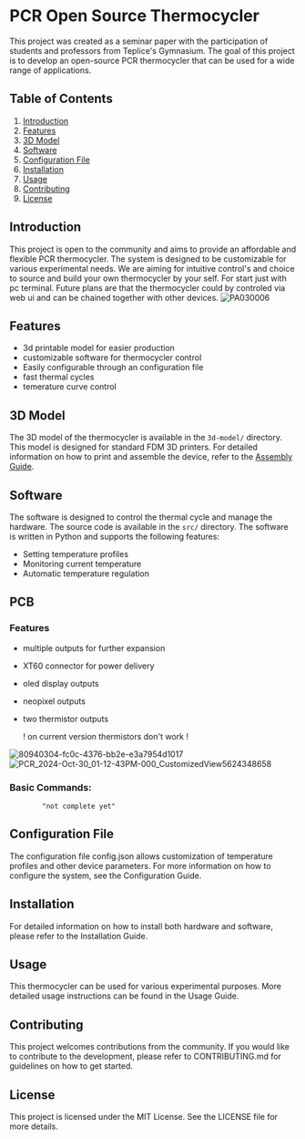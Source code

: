 # PCR Open Source Thermocycler

This project was created as a seminar paper with the participation of students and professors from Teplice's Gymnasium. The goal of this project is to develop an open-source PCR thermocycler that can be used for a wide range of applications. 

## Table of Contents
1. [Introduction](#introduction)
2. [Features](#features)
3. [3D Model](#3d-model)
4. [Software](#software)
5. [Configuration File](#configuration-file)
6. [Installation](#installation)
7. [Usage](#usage)
8. [Contributing](#contributing)
9. [License](#license)

## Introduction
This project is open to the community and aims to provide an affordable and flexible PCR thermocycler. The system is designed to be customizable for various experimental needs. We are aiming for intuitive control's and choice to source and build your own thermocycler by your self. For start just with pc terminal. Future plans are that the thermocycler could by controled via web ui and can be chained together with other devices.
![PA030006](https://github.com/user-attachments/assets/200eca1e-558d-40dd-bdcf-11f795fbca2c)

## Features
- 3d printable model for easier production 
- customizable software for thermocycler control
- Easily configurable through an configuration file
- fast thermal cycles
- temerature curve control 

## 3D Model
The 3D model of the thermocycler is available in the `3d-model/` directory. This model is designed for standard FDM 3D printers. For detailed information on how to print and assemble the device, refer to the [Assembly Guide](3d-model/AssemblyGuide.md).

## Software
The software is designed to control the thermal cycle and manage the hardware. The source code is available in the `src/` directory. The software is written in Python and supports the following features:
- Setting temperature profiles
- Monitoring current temperature
- Automatic temperature regulation

## PCB
### Features
- multiple outputs for further expansion
- XT60 connector for power delivery
- oled display outputs
- neopixel outputs
- two thermistor outputs

  ! on current version thermistors don't work !

![80940304-fc0c-4376-bb2e-e3a7954d1017](https://github.com/user-attachments/assets/40f816aa-ec4a-4304-87d1-c17b76234714)
![PCR_2024-Oct-30_01-12-43PM-000_CustomizedView5624348658](https://github.com/user-attachments/assets/8add586d-8fb2-45bc-89fe-fcc8e61ae464)


### Basic Commands:

            "not complete yet"

## Configuration File

The configuration file config.json allows customization of temperature profiles and other device parameters. For more information on how to configure the system, see the Configuration Guide.

## Installation

For detailed information on how to install both hardware and software, please refer to the Installation Guide.

## Usage

This thermocycler can be used for various experimental purposes. More detailed usage instructions can be found in the Usage Guide.

## Contributing

This project welcomes contributions from the community. If you would like to contribute to the development, please refer to CONTRIBUTING.md for guidelines on how to get started.

## License

This project is licensed under the MIT License. See the LICENSE file for more details.

